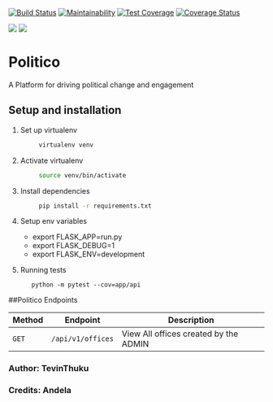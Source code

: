 [![Build Status](https://travis-ci.org/Tevinthuku/Politico.svg?branch=develop)](https://travis-ci.org/Tevinthuku/Politico)
[![Maintainability](https://api.codeclimate.com/v1/badges/65cb6a9e0fc4d16df8ce/maintainability)](https://codeclimate.com/github/Tevinthuku/Politico/maintainability)
[![Test Coverage](https://api.codeclimate.com/v1/badges/65cb6a9e0fc4d16df8ce/test_coverage)](https://codeclimate.com/github/Tevinthuku/Politico/test_coverage)
[![Coverage Status](https://coveralls.io/repos/github/Tevinthuku/Politico/badge.svg?branch=Ch-setup-code-coverage-163674818)](https://coveralls.io/github/Tevinthuku/Politico?branch=Ch-setup-code-coverage-163674818)

![](https://img.shields.io/github/last-commit/Tevinthuku/Politico/develop.svg?style=for-the-badge)
![](https://img.shields.io/pypi/pyversions/flask.svg?style=for-the-badge)
# Politico

A Platform for driving political change and engagement

## Setup and installation

1. Set up virtualenv

   ```bash
        virtualenv venv
   ```

2. Activate virtualenv

   ```bash
        source venv/bin/activate
   ```

3. Install dependencies

   ```bash
        pip install -r requirements.txt
   ```

4. Setup env variables
    - export FLASK_APP=run.py
    - export FLASK_DEBUG=1
    - export FLASK_ENV=development

5. Running tests
      ```
         python -m pytest --cov=app/api
      ```
##Politico Endpoints

| Method | Endpoint          | Description                           |
| ------ | ----------------- | ------------------------------------- |
| `GET`  | `/api/v1/offices` | View All offices created by the ADMIN |



### Author: TevinThuku

### Credits: Andela
